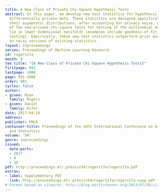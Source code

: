 ```yaml
---
title: A New Class of Private Chi-Square Hypothesis Tests
abstract: In this paper, we develop new test statistics for hypothesis testing over
  differentially private data. These statistics are designed specifically so that
  their asymptotic distributions, after accounting for privacy noise, match the asymptotics
  of the non-private chi-square tests for testing if the multinomial data parameters
  lie in lower dimensional manifolds (examples include goodness-of-fit and independence
  testing). Empirically, these new test statistics outperform prior work, which focused
  on noisy versions of existing statistics.
layout: inproceedings
series: Proceedings of Machine Learning Research
id: rogers17a
month: 0
tex_title: "{A New Class of Private Chi-Square Hypothesis Tests}"
firstpage: 991
lastpage: 1000
page: 991-1000
order: 991
cycles: false
author:
- given: Ryan
  family: Rogers
- given: Daniel
  family: Kifer
date: 2017-04-10
address: 
publisher: PMLR
container-title: Proceedings of the 20th International Conference on Artificial Intelligence
  and Statistics
volume: '54'
genre: inproceedings
issued:
  date-parts:
  - 2017
  - 4
  - 10
pdf: http://proceedings.mlr.press/v54/rogers17a/rogers17a.pdf
extras:
- label: Supplementary PDF
  link: http://proceedings.mlr.press/v54/rogers17a/rogers17a-supp.pdf
# Format based on citeproc: http://blog.martinfenner.org/2013/07/30/citeproc-yaml-for-bibliographies/
---
```

